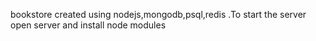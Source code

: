 bookstore created using nodejs,mongodb,psql,redis .To start the server open server and install node modules 
